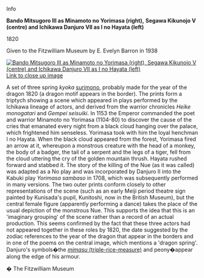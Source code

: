 Info

**Bando Mitsugoro III as Minamoto no Yorimasa (right),** **Segawa Kikunojo V (centre) and Ichikawa Danjuro VII as I no Hayata (left)**

1820

Given to the Fitzwilliam Museum by E. Evelyn Barron in 1938

[![Bando Mitsugoro III as Minamoto no Yorimasa (right), Segawa Kikunojo V (centre) and Ichikawa Danjuro VII as I no Hayata (left)](P.58P.59P.57-1938_small2.jpg)](KUN/kunpt359x3.htm)[Link to close up image](KUN/kunpt357.htm)

A set of three spring _kyoka_ [surimono](textP.htm), probably made for the year of the dragon 1820 (a dragon motif appears in the border). The prints form a triptych showing a scene which appeared in plays performed by the Ichikawa lineage of actors, and derived from the warrior chronicles _Heike monogatari_ and _Gempei seisuiki_. In 1153 the Emperor commanded the poet and warrior Minamoto no Yorimasa (1104-80) to discover the cause of the cries that emanated every night from a black cloud hanging over the palace, which frightened him senseless. Yorimasa took with him the loyal henchman I no Hayata. When the black cloud appeared from the forest, Yorimasa fired an arrow at it, whereupon a monstrous creature with the head of a monkey, the body of a badger, the tail of a serpent and the legs of a tiger, fell from the cloud uttering the cry of the golden mountain thrush. Hayata rushed forward and stabbed it. The story of the killing of the Nue (as it was called) was adapted as a No play and was incorporated by Danjuro II into the Kabuki play _Yorimasa sambaso_ in 1708, which was subsequently performed in many versions. The two outer prints conform closely to other representations of the scene (such as an early Meiji period theatre sign painted by Kunisada's pupil, Kunitoshi, now in the British Museum), but the central female figure (apparently performing a dance) takes the place of the usual depiction of the monstrous Nue. This supports the idea that this is an 'imaginary grouping' of the scene rather than a record of an actual production. This seems confirmed by the fact that these three actors had not appeared together in these roles by 1820, the date suggested by the zodiac references to the year of the dragon that appear in the borders and in one of the poems on the central image, which mentions a 'dragon spring'. Danjuro's symbols�the [_mimasu_ (triple-rice-measure)](textD.htm) and peony�appear along the edge of his armour.



� The Fitzwilliam Museum
